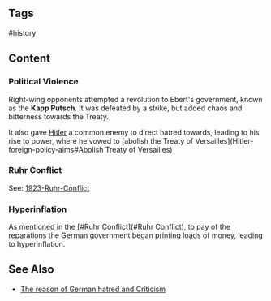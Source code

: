 ---
---

## Tags

#history

## Content

### Political Violence

Right-wing opponents attempted a revolution to Ebert's government, known as the **Kapp Putsch**. It was defeated by a strike, but added chaos and bitterness towards the Treaty.

It also gave [Hitler](Adolf-Hitler) a common enemy to direct hatred towards, leading to his rise to power, where he vowed to [abolish the Treaty of Versailles](Hitler-foreign-policy-aims#Abolish Treaty of Versailles)

### Ruhr Conflict

See: [1923-Ruhr-Conflict](1923-Ruhr-Conflict)

### Hyperinflation

As mentioned in the [#Ruhr Conflict](#Ruhr Conflict), to pay of the reparations the German government began printing loads of money, leading to hyperinflation.

## See Also

- [The reason of German hatred and Criticism](German-Criticism-of-the-Treaty-Of-Versailles)